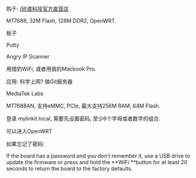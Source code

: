 购于: [/矽递科技官方直营店](/矽递科技官方直营店)

MT7688, 32M Flash, 128M DDR2, OpenWRT.

板子

Putty

Angry IP Scanner

用猎豹WiFi, 或者用我的Macbook Pro.

应用: 科学上网? 做Git服务器

MediaTek Labs

MT7688AN, 支持eMMC, PCIe, 最大支持256M RAM, 64M Flash.

登录 mylinkit.local, 需要先设置密码, 至少6个字母或者数字的组合.

可以进入OpenWRT

如果忘记了密码: 

If the board has a password and you don’t remember it, use a USB drive to update the firmware or press and hold the **WiFi **button for at least 20 seconds to return the board to the factory defaults.



